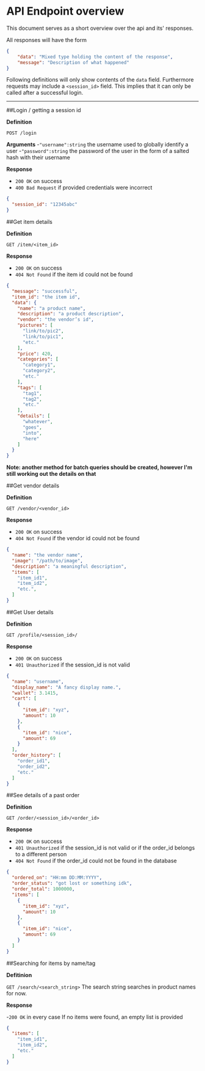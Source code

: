 # API Endpoint overview
This document serves as a short overview over the api and its' responses.

All responses will have the form
```json
{
    "data": "Mixed type holding the content of the response",
    "message": "Description of what happened"
}
```

Following definitions will only show contents of the `data` field.
Furthermore requests may include a `<session_id>` field. This implies that it can only be called after a successful login.

___

##Login / getting a session id

**Definition**

`POST /login`

**Arguments**
-`"username":string` the username used to globally identify a user
-`"password":string` the password of the user in the form of a salted hash with their username

**Response**

- `200 OK` on success
- `400 Bad Request` if provided credentials were incorrect

```json
{
  "session_id": "12345abc"
}

```

##Get item details

**Definition**

`GET /item/<item_id>`

**Response**

- `200 OK` on success
- `404 Not Found` if the item id could not be found

```json
{
  "message": "successful",
  "item_id": "the item id",
  "data": {
    "name": "a product name",
    "description": "a product description",
    "vendor": "the vendor’s id",
    "pictures": [
      "link/to/pic2",
      "link/to/pic1",
      "etc."
    ],
    "price": 420,
    "categories": [
      "category1",
      "category2",
      "etc."
    ],
    "tags": [
      "tag1",
      "tag2",
      "etc."
    ],
    "details": [
      "whatever",
      "goes",
      "into",
      "here"
    ]
  }
}
```

**Note: another method for batch queries should be created, however I'm still working out the details on that**

##Get vendor details

**Definition**

`GET /vendor/<vendor_id>`

**Response**

- `200 OK` on success
- `404 Not Found` if the vendor id could not be found

```json
{
  "name": "the vendor name",
  "image": "/path/to/image",
  "description": "a meaningful description",
  "items": [
    "item_id1",
    "item_id2",
    "etc.",
  ]
}
```

##Get User details

**Definition**

`GET /profile/<session_id>/`

**Response**

- `200 OK` on success
- `401 Unauthorized` if the session_id is not valid

```json
{
  "name": "username",
  "display_name": "A fancy display name.",
  "wallet": 3.1415,
  "cart": [
    {
      "item_id": "xyz",
      "amount": 10
    },
    {
      "item_id": "nice",
      "amount": 69
    }
  ],
  "order_history": [
    "order_id1",
    "order_id2",
    "etc."
  ]
}
```

##See details of a past order

**Definition**

`GET /order/<session_id>/<order_id>`

**Response**

- `200 OK` on success
- `401 Unauthorized` if the session_id is not valid or if the order_id belongs to a different person
- `404 Not Found` if the order_id could not be found in the database

```json
{
  "ordered_on": "HH:mm DD:MM:YYYY",
  "order_status": "got lost or something idk",
  "order_total": 1000000,
  "items": [
    {
      "item_id": "xyz",
      "amount": 10
    },
    {
      "item_id": "nice",
      "amount": 69
    }
  ]
}
```

##Searching for items by name/tag

**Defitinion**

`GET /search/<search_string>`
The search string searches in product names for now.

**Response**

-`200 OK` in every case
If no items were found, an empty list is provided

```json
{
  "items": [
    "item_id1",
    "item_id2",
    "etc."
  ]
}
```
